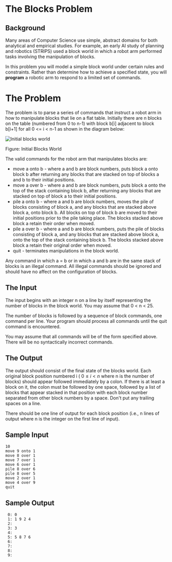 
# The Blocks Problem 

## Background 

Many areas of Computer Science use simple, abstract domains for both analytical
and empirical studies. For example, an early AI study of planning and robotics
(STRIPS) used a block world in which a robot arm performed tasks involving the
manipulation of blocks.

In this problem you will model a simple block world under certain rules and
constraints. Rather than determine how to achieve a specified state, you will
**program** a robotic arm to respond to a limited set of commands.

# The Problem 

The problem is to parse a series of commands that instruct a robot arm in how
to manipulate blocks that lie on a flat table. Initially there are n blocks on
the table (numbered from 0 to n-1) with block b[i] adjacent to block b[i+1] for
all 0 <= i < n-1 as shown in the diagram below:
                                        
![Initial blocks world](http://uva.onlinejudge.org/external/1/101img2.gif)

Figure: Initial Blocks World


The valid commands for the robot arm that manipulates blocks are:

* move a onto b - where a and b are block numbers, puts block a onto block b after returning any blocks that are stacked on top of blocks a and b to their initial positions.
* move a over b - where a and b are block numbers, puts block a onto the top of the stack containing block b, after returning any blocks that are stacked on top of block a to their initial positions.
* pile a onto b - where a and b are block numbers, moves the pile of blocks consisting of block a, and any blocks that are stacked above block a, onto block b. All blocks on top of block b are moved to their initial positions prior to the pile taking place. The blocks stacked above block a retain their order when moved.
* pile a over b - where a and b are block numbers, puts the pile of blocks consisting of block a, and any blocks that are stacked above block a, onto the top of the stack containing block b. The blocks stacked above block a retain their original order when moved.
* quit - terminates manipulations in the block world.

Any command in which a = b or in which a and b are in the same stack of blocks
is an illegal command. All illegal commands should be ignored and should have
no affect on the configuration of blocks.

## The Input 

The input begins with an integer n on a line by itself representing the number
of blocks in the block world. You may assume that 0 < n < 25.

The number of blocks is followed by a sequence of block commands, one command
per line. Your program should process all commands until the quit command is
encountered.

You may assume that all commands will be of the form specified above. There
will be no syntactically incorrect commands.

## The Output 

The output should consist of the final state of the blocks world. Each original
block position numbered i ( $0 \leq i < n$ where n is the number of blocks)
should appear followed immediately by a colon. If there is at least a block on
it, the colon must be followed by one space, followed by a list of blocks that
appear stacked in that position with each block number separated from other
block numbers by a space. Don't put any trailing spaces on a line.

There should be one line of output for each block position (i.e., n lines of
output where n is the integer on the first line of input).

## Sample Input 
```
10
move 9 onto 1
move 8 over 1
move 7 over 1
move 6 over 1
pile 8 over 6
pile 8 over 5
move 2 over 1
move 4 over 9
quit
```

## Sample Output 
```
 0: 0
 1: 1 9 2 4
 2:
 3: 3
 4:
 5: 5 8 7 6
 6:
 7:
 8:
 9:
```

